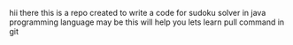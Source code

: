 hii there
this is a repo created to write a code for sudoku solver in java programming language
may be this will help you
lets learn pull command in git
